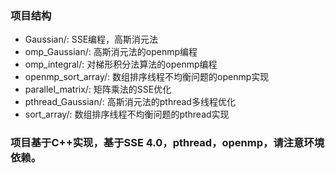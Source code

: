 ### 项目结构

- Gaussian/:  SSE编程，高斯消元法
- omp_Gaussian/: 高斯消元法的openmp编程
- omp_integral/: 对梯形积分法算法的openmp编程
- openmp_sort_array/: 数组排序线程不均衡问题的openmp实现
- parallel_matrix/: 矩阵乘法的SSE优化
- pthread_Gaussian/: 高斯消元法的pthread多线程优化
- sort_array/: 数组排序线程不均衡问题的pthread实现

### 项目基于C++实现，基于SSE 4.0，pthread，openmp，请注意环境依赖。
